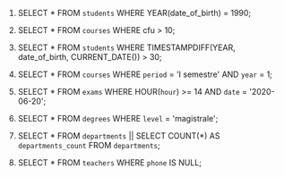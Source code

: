 <!-- 
Dopo aver creato un nuovo database nel vostro phpMyAdmin e aver importato lo schema allegato, eseguite le query del file allegato.
Cosa consegnare?
Dopo aver testato le vostre query con phpMyAdmin, riportatele in un file query.md e caricatelo nella vostra repo.
-->

1. SELECT * FROM `students` WHERE YEAR(date_of_birth) = 1990;

2. SELECT * FROM `courses` WHERE cfu > 10;

3. SELECT * FROM `students` WHERE TIMESTAMPDIFF(YEAR, date_of_birth, CURRENT_DATE()) > 30;

4. SELECT * FROM `courses` WHERE `period` = 'I semestre' AND `year` = 1;

5. SELECT * FROM `exams` WHERE HOUR(`hour`) >= 14 AND `date` = '2020-06-20';

6. SELECT * FROM `degrees` WHERE `level` = 'magistrale';

7. SELECT * FROM `departments` || SELECT COUNT(*) AS `departments_count` FROM `departments`;

8. SELECT * FROM `teachers` WHERE `phone` IS NULL;

